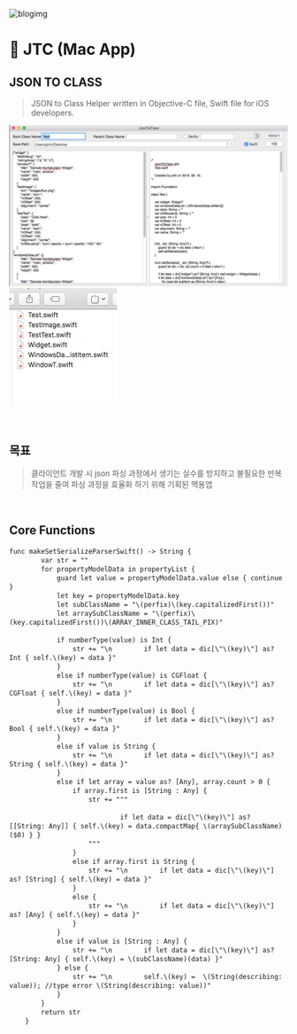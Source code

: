 ![blogimg](https://github.com/pkh0225/JSON-to-CLASS/blob/master/JsonToClass/jtc.png)

# 🚀 JTC (Mac App)

## JSON TO CLASS 
> JSON to Class Helper written in Objective-C file, Swift file for iOS developers.

![blogimg](https://github.com/pkh0225/JSON-to-CLASS/blob/master/app.png)
![blogimg](https://github.com/pkh0225/JSON-to-CLASS/blob/master/file.png)

<br>

## 목표
> 클라이언트 개발 시 json 파싱 과정에서 생기는 실수를 방지하고 불필요한 반복 작업을 줄여 파싱 과정을 효율화 하기 위해 기획된 맥용앱

<br>

## Core Functions


```
func makeSetSerializeParserSwift() -> String {
        var str = ""
        for propertyModelData in propertyList {
            guard let value = propertyModelData.value else { continue }
            let key = propertyModelData.key
            let subClassName = "\(perfix)\(key.capitalizedFirst())"
            let arraySubClassName = "\(perfix)\(key.capitalizedFirst())\(ARRAY_INNER_CLASS_TAIL_PIX)"
            
            if numberType(value) is Int {
                str += "\n        if let data = dic[\"\(key)\"] as? Int { self.\(key) = data }"
            }
            else if numberType(value) is CGFloat {
                str += "\n        if let data = dic[\"\(key)\"] as? CGFloat { self.\(key) = data }"
            }
            else if numberType(value) is Bool {
                str += "\n        if let data = dic[\"\(key)\"] as? Bool { self.\(key) = data }"
            }
            else if value is String {
                str += "\n        if let data = dic[\"\(key)\"] as? String { self.\(key) = data }"
            }
            else if let array = value as? [Any], array.count > 0 {
                if array.first is [String : Any] {
                    str += """
                    
                            if let data = dic[\"\(key)\"] as? [[String: Any]] { self.\(key) = data.compactMap{ \(arraySubClassName)($0) } }
                    """
                }
                else if array.first is String {
                    str += "\n        if let data = dic[\"\(key)\"] as? [String] { self.\(key) = data }"
                }
                else {
                    str += "\n        if let data = dic[\"\(key)\"] as? [Any] { self.\(key) = data }"
                }
            }
            else if value is [String : Any] {
                str += "\n        if let data = dic[\"\(key)\"] as? [String: Any] { self.\(key) = \(subClassName)(data) }"
            } else {
                str += "\n        self.\(key) =  \(String(describing: value)); //type error \(String(describing: value))"
            }
        }
        return str
    }
```
